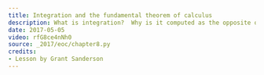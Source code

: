 ```yaml
---
title: Integration and the fundamental theorem of calculus
description: What is integration?  Why is it computed as the opposite of differentiation?  What is the fundamental theorem of calculus?
date: 2017-05-05
video: rfG8ce4nNh0
source: _2017/eoc/chapter8.py
credits:
- Lesson by Grant Sanderson
---
```

